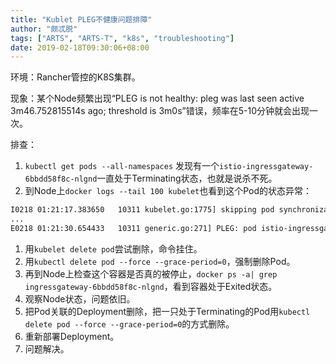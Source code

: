 ```yaml
---
title: "Kublet PLEG不健康问题排障"
author: "颇忒脱"
tags: ["ARTS", "ARTS-T", "k8s", "troubleshooting"]
date: 2019-02-18T09:30:06+08:00
---
```


<!--more-->

环境：Rancher管控的K8S集群。

现象：某个Node频繁出现“PLEG is not healthy: pleg was last seen active 3m46.752815514s ago; threshold is 3m0s”错误，频率在5-10分钟就会出现一次。

排查：

1. `kubectl get pods --all-namespaces` 发现有一个`istio-ingressgateway-6bbdd58f8c-nlgnd`一直处于Terminating状态，也就是说杀不死。
1. 到Node上`docker logs --tail 100 kubelet`也看到这个Pod的状态异常：

 ```txt
 I0218 01:21:17.383650   10311 kubelet.go:1775] skipping pod synchronization - [PLEG is not healthy: pleg was last seen active 3m46.752815514s ago; threshold is 3m0s]
 ...
 E0218 01:21:30.654433   10311 generic.go:271] PLEG: pod istio-ingressgateway-6bbdd58f8c-nlgnd/istio-system failed reinspection: rpc error: code = DeadlineExceeded desc = context deadline exceeded
 ```
1. 用`kubelet delete pod`尝试删除，命令挂住。
1. 用`kubectl delete pod --force --grace-period=0`，强制删除Pod。
1. 再到Node上检查这个容器是否真的被停止，`docker ps -a| grep ingressgateway-6bbdd58f8c-nlgnd`，看到容器处于Exited状态。
1. 观察Node状态，问题依旧。
1. 把Pod关联的Deployment删除，把一只处于Terminating的Pod用`kubectl delete pod --force --grace-period=0`的方式删除。
1. 重新部署Deployment。
1. 问题解决。
